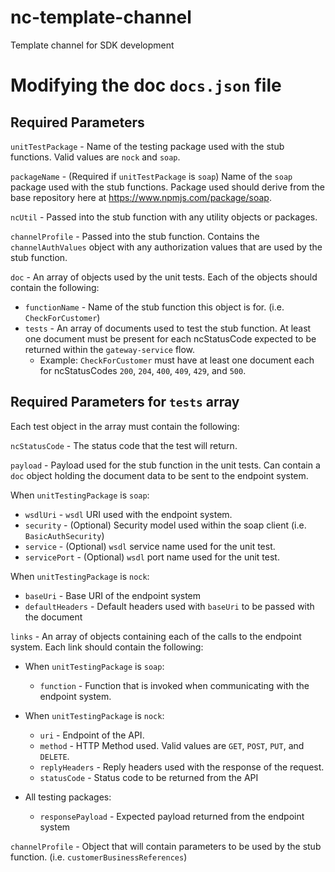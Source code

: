 # nc-template-channel

Template channel for SDK development
# Modifying the doc `docs.json` file

## Required Parameters

 `unitTestPackage` - Name of the testing package used with the stub functions. Valid values are `nock` and `soap`.

`packageName` - (Required if `unitTestPackage` is `soap`) Name of the `soap` package used with the stub functions. Package used should derive from the base repository here at https://www.npmjs.com/package/soap.

`ncUtil` - Passed into the stub function with any utility objects or packages.

`channelProfile` - Passed into the stub function. Contains the `channelAuthValues` object with any authorization values that are used by the stub function.

`doc` - An array of objects used by the unit tests. Each of the objects should contain the following:
 - `functionName` - Name of the stub function this object is for. (i.e. `CheckForCustomer`)
 - `tests` - An array of documents used to test the stub function. At least one document must be present for each ncStatusCode expected to be returned within the `gateway-service` flow.
	 - Example: `CheckForCustomer` must have at least one document each for ncStatusCodes `200`, `204`, `400`, `409`, `429`, and `500`.


## Required Parameters for `tests` array

Each test object in the array must contain the following:

`ncStatusCode` - The status code that the test will return.

`payload` - Payload used for the stub function in the unit tests. Can contain a `doc` object holding the document data to be sent to the endpoint system.

When `unitTestingPackage` is `soap`:

 - `wsdlUri` - `wsdl` URI used with the endpoint system.
 - `security` - (Optional) Security model used within the soap client (i.e. `BasicAuthSecurity`)
 - `service` - (Optional) `wsdl` service name used for the unit test.
 - `servicePort` -  (Optional) `wsdl` port name used for the unit test.

When `unitTestingPackage` is `nock`:

 - `baseUri` - Base URI of the endpoint system
 - `defaultHeaders` - Default headers used with `baseUri` to be passed with the document

`links` - An array of objects containing each of the calls to the endpoint system. Each link should contain the following:

 - When `unitTestingPackage` is `soap`:   
	 - `function` - Function that is invoked when communicating with the endpoint system.

 - When `unitTestingPackage` is `nock`:
	 - `uri` - Endpoint of the API.
	 - `method` - HTTP Method used. Valid values are `GET`, `POST`, `PUT`, and `DELETE`.
	 - `replyHeaders` - Reply headers used with the response of the request.
	 - `statusCode` - Status code to be returned from the API

- All testing packages:
	- `responsePayload` - Expected payload returned from the endpoint system

`channelProfile` - Object that will contain parameters to be used by the stub function. (i.e. `customerBusinessReferences`)
